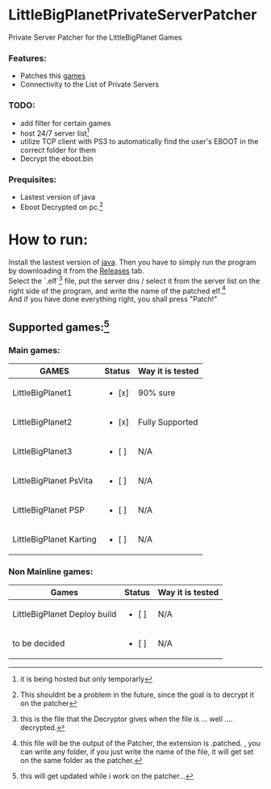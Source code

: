 # LittleBigPlanetPrivateServerPatcher
Private Server Patcher for the LittleBigPlanet Games



### Features:

- Patches this [games](#games)
- Connectivity to the List of Private Servers


### TODO:
- add filter for certain games<br />
- host 24/7 server list[^1]<br />
- utilize TCP client with PS3 to automatically find the user's EBOOT in the correct folder for them
- Decrypt the eboot.bin



[^1]: it is being hosted but only temporarly



### Prequisites:
- Lastest version of java
- Eboot Decrypted on pc.[^2]

[^2]:This shouldnt be a problem in the future, since the goal is to decrypt it on the patcher


# How to run:
Install the lastest version of [java](https://www.java.com/en/download/ie_manual.jsp).
Then you have to simply run the program by downloading it from the [Releases](https://github.com/SyngletOxygen/LittleBigPlanetPrivateServerPatcher/releases) tab. <br />
Select the ´.elf´[^3] file, put the server dns / select it from the server list on the right side of the program, and write the name of the patched elf.[^4]<br />
And if you have done everything right, you shall press "Patch!"

## <a name= "games"> Supported games:</a>[^5]

### Main games:

| GAMES                  |Status                 |Way it is tested|
|------------------------|-----------------------|----------------|
| LittleBigPlanet1       |<ul><li> [x] </li></ul>|90% sure|
| LittleBigPlanet2       |<ul><li> [x] </li></ul>|Fully Supported|
| LittleBigPlanet3       |<ul><li> [ ] </li></ul>|N/A|
| LittleBigPlanet PsVita |<ul><li> [ ] </li></ul>|N/A|
| LittleBigPlanet PSP    |<ul><li> [ ] </li></ul>|N/A|
| LittleBigPlanet Karting|<ul><li> [ ] </li></ul>|N/A|


### Non Mainline games:
| Games                              |Status                 |Way it is tested|
|------------------------------------|-----------------------|----------------|
| LittleBigPlanet  Deploy build      |<ul><li> [ ] </li></ul>|N/A             |
| to be decided                      |<ul><li> [ ] </li></ul>|N/A             |



[^3]:this is the file that the Decryptor gives when the file is ... well .... decrypted.
[^4]:this file will be the output of the Patcher, the extension is <FILENAME>.patched. , you can write any folder, if you just write the name of the file, it will get set on the same folder as the patcher.

[^5]: this will get updated while i work on the patcher...
